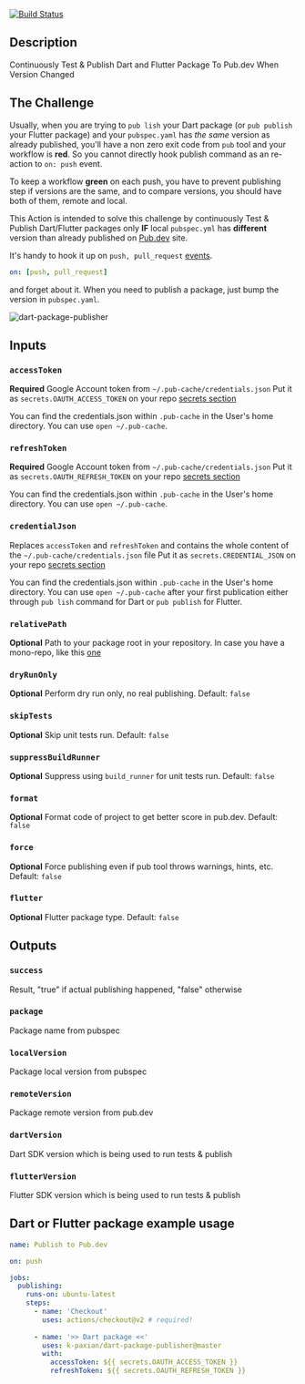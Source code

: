 [![Build Status][ci-badge]][ci-badge-url]

## Description

Continuously Test & Publish Dart and Flutter Package To Pub.dev When Version Changed

## The Challenge

Usually, when you are trying to `pub lish` your Dart package (or `pub publish` your Flutter package) and your `pubspec.yaml` has *the same* version as already published, you'll have a non zero exit code from `pub` tool and 
your workflow is **red**. 
So you cannot directly hook publish command as an re-action to `on: push` event. 

To keep a workflow **green** on each push, you have to prevent publishing step if versions are the same, 
and to compare versions, you should have both of them, remote and local.

This Action is intended to solve this challenge by continuously Test & Publish Dart/Flutter packages only **IF** local `pubspec.yml` has **different** version than already published on [Pub.dev](http://pub.dev) site.

It's handy to hook it up on `push, pull_request` [events][3].
```yaml
on: [push, pull_request]
```
and forget about it. When you need to publish a package, just bump the version in `pubspec.yaml`.

![dart-package-publisher](doc/images/dart-package-publisher.png)

## Inputs

### `accessToken`

**Required** Google Account token from `~/.pub-cache/credentials.json` 
Put it as `secrets.OAUTH_ACCESS_TOKEN` on your repo [secrets section][1]

You can find the credentials.json within `.pub-cache` in the User's home directory.
You can use `open ~/.pub-cache`.

### `refreshToken`

**Required** Google Account token from `~/.pub-cache/credentials.json` 
Put it as `secrets.OAUTH_REFRESH_TOKEN` on your repo [secrets section][1]

You can find the credentials.json within `.pub-cache` in the User's home directory.
You can use `open ~/.pub-cache`.

### `credentialJson`

Replaces `accessToken` and `refreshToken` and contains the whole content of the `~/.pub-cache/credentials.json` file
Put it as `secrets.CREDENTIAL_JSON` on your repo [secrets section][1]

You can find the credentials.json within `.pub-cache` in the User's home directory.
You can use `open ~/.pub-cache` after your first publication either through `pub lish` command for Dart or `pub publish` for Flutter.

### `relativePath`

**Optional** Path to your package root in your repository. In case you have a mono-repo, like this [one][2]

### `dryRunOnly`

**Optional** Perform dry run only, no real publishing. Default: `false`

### `skipTests`

**Optional** Skip unit tests run. Default: `false`

### `suppressBuildRunner`

**Optional** Suppress using `build_runner` for unit tests run. Default: `false`

### `format`

**Optional** Format code of project to get better score in pub.dev. Default: `false`

### `force`

**Optional** Force publishing even if pub tool throws warnings, hints, etc. Default: `false`

### `flutter`

**Optional** Flutter package type. Default: `false`


## Outputs

### `success`

Result, "true" if actual publishing happened, "false" otherwise

### `package`

Package name from pubspec

### `localVersion`

Package local version from pubspec

### `remoteVersion`

Package remote version from pub.dev

### `dartVersion`

Dart SDK version which is being used to run tests & publish

### `flutterVersion`

Flutter SDK version which is being used to run tests & publish


## Dart or Flutter package example usage

```yaml
name: Publish to Pub.dev

on: push

jobs:
  publishing:
    runs-on: ubuntu-latest
    steps:
      - name: 'Checkout'
        uses: actions/checkout@v2 # required!
        
      - name: '>> Dart package <<'
        uses: k-paxian/dart-package-publisher@master
        with:
          accessToken: ${{ secrets.OAUTH_ACCESS_TOKEN }}
          refreshToken: ${{ secrets.OAUTH_REFRESH_TOKEN }}
```

[ci-badge]: https://github.com/k-paxian/dart-package-publisher/workflows/Workflow%20test/badge.svg
[ci-badge-url]: https://github.com/k-paxian/dart-package-publisher/actions
[1]: https://help.github.com/en/actions/automating-your-workflow-with-github-actions/creating-and-using-encrypted-secrets
[2]: https://github.com/k-paxian/dart-json-mapper
[3]: https://help.github.com/en/actions/automating-your-workflow-with-github-actions/workflow-syntax-for-github-actions#example-using-a-list-of-events
